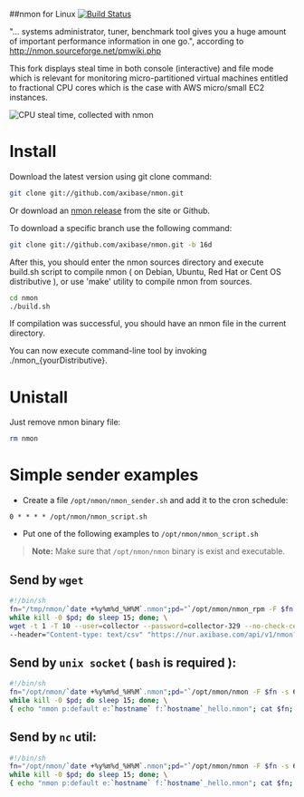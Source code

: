 ##nmon for Linux
[![Build Status](https://travis-ci.org/axibase/nmon.svg)](https://travis-ci.org/axibase/nmon)
 

"... systems administrator, tuner, benchmark tool gives you a huge amount of important performance information in one go.", according to http://nmon.sourceforge.net/pmwiki.php

 

This fork displays steal time in both console (interactive) and file mode which is relevant for monitoring micro-partitioned virtual machines entitled to fractional CPU cores which is the case with AWS micro/small EC2 instances.

 

![CPU steal time, collected with nmon](https://www.axibase.com/images/nmon_stolen_cpu.png)

# Install
Download the latest version using git clone command:

```bash
git clone git://github.com/axibase/nmon.git
```

Or download an [nmon release](https://github.com/axibase/nmon/releases) from the site or Github.

To download a specific branch use the following command:

```bash
git clone git://github.com/axibase/nmon.git -b 16d
```

After this, you should enter the nmon sources directory and execute build.sh script to compile nmon ( on Debian, Ubuntu, Red Hat or Cent OS distributive ), or use 'make' utility to compile nmon from sources.

```bash
cd nmon
./build.sh
```

If compilation was successful, you should have an nmon file in the current directory.

You can now execute command-line tool by invoking ./nmon_{yourDistributive}. 

# Unistall
Just remove nmon binary file:

```bash
rm nmon
```

# Simple sender examples

* Create a file ```/opt/nmon/nmon_sender.sh``` and add it to the cron schedule:

```
0 * * * * /opt/nmon/nmon_script.sh
```

* Put one of the following examples to ```/opt/nmon/nmon_script.sh```

> **Note:** Make sure that ```/opt/nmon/nmon``` binary is exist and executable.




## Send by ```wget```



```bash
#!/bin/sh
fn="/tmp/nmon/`date +%y%m%d_%H%M`.nmon";pd="`/opt/nmon/nmon_rpm -F $fn -s 60 -c 60 -T -p`"; \
while kill -0 $pd; do sleep 15; done; \
wget -t 1 -T 10 --user=collector --password=collector-329 --no-check-certificate -O - --post-file="$fn" \
--header="Content-type: text/csv" "https://nur.axibase.com/api/v1/nmon?f=`basename $fn`"
```

## Send by ```unix socket``` ( ```bash``` is required ):

```bash
#!/bin/sh
fn="/opt/nmon/`date +%y%m%d_%H%M`.nmon";pd="`/opt/nmon/nmon -F $fn -s 6 -c 2 -T -p`"; \
while kill -0 $pd; do sleep 15; done; \
{ echo "nmon p:default e:`hostname` f:`hostname`_hello.nmon"; cat $fn; } > /dev/tcp/atsd_server/8081
```

## Send by ```nc``` util:

```bash
#!/bin/sh
fn="/opt/nmon/`date +%y%m%d_%H%M`.nmon";pd="`/opt/nmon/nmon -F $fn -s 6 -c 2 -T -p`"; \
while kill -0 $pd; do sleep 15; done; \
{ echo "nmon p:default e:`hostname` f:`hostname`_hello.nmon"; cat $fn; } | nc atsd_server 8081
```


